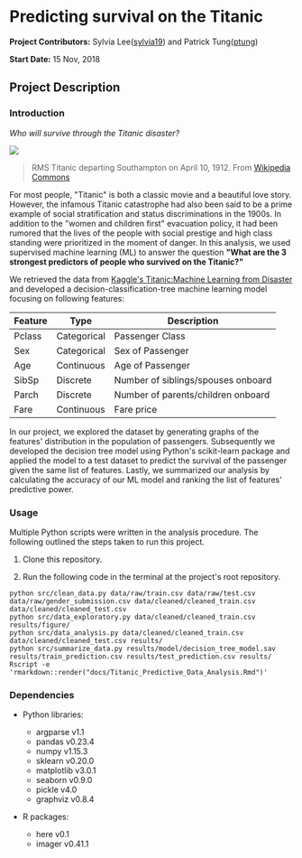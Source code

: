 # Predicting survival on the Titanic

**Project Contributors:** Sylvia Lee([sylvia19](https://github.ubc.ca/MDS-2018-19/DSCI_522_proposal_sylvia19/blob/master/README.md)) and Patrick Tung([ptung](https://github.ubc.ca/mds-2018-19/DSCI_522_proposal_ptung))

**Start Date:** 15 Nov, 2018

## Project Description

### Introduction

*Who will survive through the Titanic disaster?*

![](https://upload.wikimedia.org/wikipedia/commons/thumb/f/fd/RMS_Titanic_3.jpg/1200px-RMS_Titanic_3.jpg)

> RMS Titanic departing Southampton on April 10, 1912. From [Wikipedia Commons](https://en.wikipedia.org/wiki/File:RMS_Titanic_3.jpg)

For most people, "Titanic" is both a classic movie and a beautiful love story. However, the infamous Titanic catastrophe had also been said to be a prime example of social stratification and status discriminations in the 1900s. In addition to the "women and children first" evacuation policy, it had been rumored that the lives of the people with social prestige and high class standing were prioritized in the moment of danger. In this analysis, we used supervised machine learning (ML) to answer the question **"What are the 3 strongest predictors of people who survived on the Titanic?"**

We retrieved the data from [Kaggle's Titanic:Machine Learning from Disaster](https://www.kaggle.com/c/titanic) and developed a decision-classification-tree machine learning model focusing on following features:

| Feature | Type | Description |
| --- | --- | --- |
| Pclass | Categorical | Passenger Class |
| Sex | Categorical | Sex of Passenger |
| Age | Continuous | Age of Passenger |
| SibSp | Discrete | Number of siblings/spouses onboard |
| Parch | Discrete | Number of parents/children onboard |
| Fare | Continuous | Fare price |

In our project, we explored the dataset by generating graphs of the features' distribution in the population of passengers. Subsequently we developed the decision tree model using Python's scikit-learn package and applied the model to a test dataset to predict the survival of the passenger given the same list of features. Lastly, we summarized our analysis by calculating the accuracy of our ML model and ranking the list of features' predictive power.


### Usage

Multiple Python scripts were written in the analysis procedure. The following outlined the steps taken to run this project.

1. Clone this repository.

2. Run the following code in the terminal at the project's root repository.

```
python src/clean_data.py data/raw/train.csv data/raw/test.csv data/raw/gender_submission.csv data/cleaned/cleaned_train.csv data/cleaned/cleaned_test.csv    
python src/data_exploratory.py data/cleaned/cleaned_train.csv results/figure/
python src/data_analysis.py data/cleaned/cleaned_train.csv data/cleaned/cleaned_test.csv results/
python src/summarize_data.py results/model/decision_tree_model.sav results/train_prediction.csv results/test_prediction.csv results/
Rscript -e 'rmarkdown::render("docs/Titanic_Predictive_Data_Analysis.Rmd")'
```

### Dependencies

+ Python libraries:
    + argparse v1.1
    + pandas v0.23.4
    + numpy v1.15.3
    + sklearn v0.20.0
    + matplotlib v3.0.1
    + seaborn v0.9.0
    + pickle v4.0
    + graphviz v0.8.4


+ R packages:
    + here v0.1
    + imager v0.41.1
